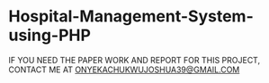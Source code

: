 # Hospital-Management-System-using-PHP

IF YOU NEED THE PAPER WORK AND REPORT FOR THIS PROJECT, CONTACT ME AT ONYEKACHUKWUJOSHUA39@GMAIL.COM


